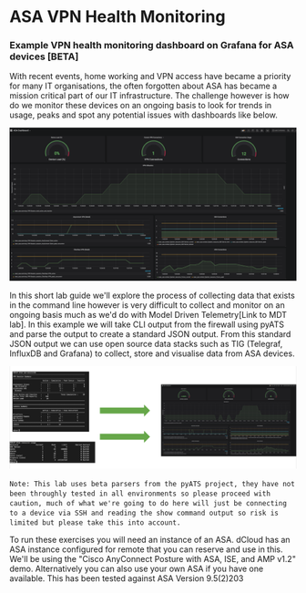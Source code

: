 # ASA VPN Health Monitoring 
### Example VPN health monitoring dashboard on Grafana for ASA devices [BETA]

With recent events, home working and VPN access have became a priority for many IT organisations, the often forgotten about ASA has became a mission critical part of our IT infrastructure. The challenge however is how do we monitor these devices on an ongoing basis to look for trends in usage, peaks and spot any potential issues with dashboards like below.

![](./images/dashboard-1.png)

In this short lab guide we'll explore the process of collecting data that exists in the command line however is very difficult to collect and monitor on an ongoing basis much as we'd do with Model Driven Telemetry[Link to MDT lab]. In this example we will take CLI output from the firewall using pyATS and parse the output to create a standard JSON output. From this standard JSON output we can use open source data stacks such as TIG (Telegraf, InfluxDB and Grafana) to collect, store and visualise data from ASA devices.

![](./images/dashboard.png)

```Note: This lab uses beta parsers from the pyATS project, they have not been throughly tested in all environments so please proceed with caution, much of what we're going to do here will just be connecting to a device via SSH and reading the show command output so risk is limited but please take this into account.```

To run these exercises you will need an instance of an ASA. dCloud has an ASA instance configured for remote that you can reserve and use in this. We'll be using the "Cisco AnyConnect Posture with ASA, ISE, and AMP v1.2" demo. Alternatively you can also use your own ASA if you have one available. This has been tested against ASA Version 9.5(2)203 
